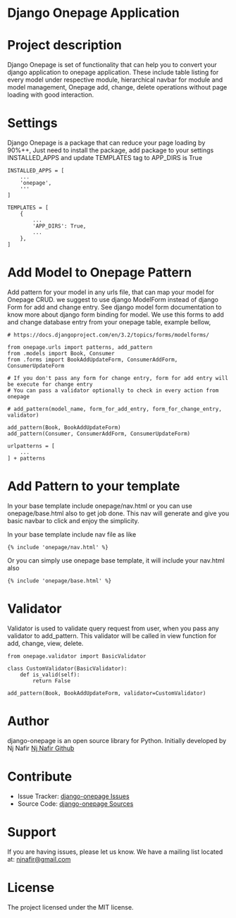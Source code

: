 # Django Onepage Application

# Project description

Django Onepage is set of functionality that can help you to convert your django application to onepage application. 
These include table listing for every model under respective module, hierarchical navbar for module and model management, 
Onepage add, change, delete operations without page loading with good interaction.


# Settings

Django Onepage is a package that can reduce your page loading by 90%++, Just need to install the package, 
add package to your settings INSTALLED_APPS and update TEMPLATES tag to APP_DIRS is True

    INSTALLED_APPS = [
        ...
        'onepage',
        '''
    ]

    TEMPLATES = [
        {
            ...
            'APP_DIRS': True,
            ...
        },
    ]


# Add Model to Onepage Pattern

Add pattern for your model in any urls file, that can map your model for Onepage CRUD.
we suggest to use django ModelForm instead of django Form for add and change entry.
See django model form documentation to know more about django form binding for model.
We use this forms to add and change database entry from your onepage table, example bellow,
    
    # https://docs.djangoproject.com/en/3.2/topics/forms/modelforms/

    from onepage.urls import patterns, add_pattern
    from .models import Book, Consumer
    from .forms import BookAddUpdateForm, ConsumerAddForm, ConsumerUpdateForm

    # If you don't pass any form for change entry, form for add entry will be execute for change entry
    # You can pass a validator optionally to check in every action from onepage

    # add_pattern(model_name, form_for_add_entry, form_for_change_entry, validator)

    add_pattern(Book, BookAddUpdateForm)
    add_pattern(Consumer, ConsumerAddForm, ConsumerUpdateForm)

    urlpatterns = [
        ...
    ] + patterns


# Add Pattern to your template

In your base template include onepage/nav.html or you can use onepage/base.html also to get job done.
This nav will generate and give you basic navbar to click and enjoy the simplicity.

In your base template include nav file as like

    {% include 'onepage/nav.html' %}

Or you can simply use onepage base template, it will include your nav.html also

    {% include 'onepage/base.html' %}


# Validator

Validator is used to validate query request from user, when you pass any validator to add_pattern.
This validator will be called in view function for add, change, view, delete.


    from onepage.validator import BasicValidator

    class CustomValidator(BasicValidator):
        def is_valid(self):
            return False

    add_pattern(Book, BookAddUpdateForm, validator=CustomValidator)


# Author

django-onepage is an open source library for Python.
Initially developed by Nj Nafir [Nj Nafir Github](https://github.com/njNafir)


# Contribute
- Issue Tracker: [django-onepage Issues](https://github.com/njNafir/django-onepage/issues)
- Source Code: [django-onepage Sources](https://github.com/njNafir/django-onepage)


# Support

If you are having issues, please let us know.
We have a mailing list located at: njnafir@gmail.com


# License
The project licensed under the MIT license.
